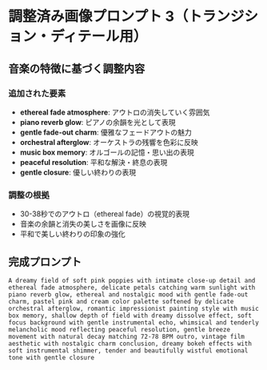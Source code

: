 # 調整済み画像プロンプト 3（トランジション・ディテール用）

## 音楽の特徴に基づく調整内容

### 追加された要素
- **ethereal fade atmosphere**: アウトロの消失していく雰囲気
- **piano reverb glow**: ピアノの余韻を光として表現
- **gentle fade-out charm**: 優雅なフェードアウトの魅力
- **orchestral afterglow**: オーケストラの残響を色彩に反映
- **music box memory**: オルゴールの記憶・思い出の表現
- **peaceful resolution**: 平和な解決・終息の表現
- **gentle closure**: 優しい終わりの表現

### 調整の根拠
- 30-38秒でのアウトロ（ethereal fade）の視覚的表現
- 音楽の余韻と消失の美しさを画像に反映
- 平和で美しい終わりの印象の強化

## 完成プロンプト
```
A dreamy field of soft pink poppies with intimate close-up detail and ethereal fade atmosphere, delicate petals catching warm sunlight with piano reverb glow, ethereal and nostalgic mood with gentle fade-out charm, pastel pink and cream color palette softened by delicate orchestral afterglow, romantic impressionist painting style with music box memory, shallow depth of field with dreamy dissolve effect, soft focus background with gentle instrumental echo, whimsical and tenderly melancholic mood reflecting peaceful resolution, gentle breeze movement with natural decay matching 72-78 BPM outro, vintage film aesthetic with nostalgic charm conclusion, dreamy bokeh effects with soft instrumental shimmer, tender and beautifully wistful emotional tone with gentle closure
```
